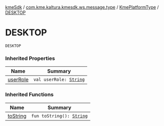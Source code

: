 [kmeSdk](../../index.md) / [com.kme.kaltura.kmesdk.ws.message.type](../index.md) / [KmePlatformType](index.md) / [DESKTOP](./-d-e-s-k-t-o-p.md)

# DESKTOP

`DESKTOP`

### Inherited Properties

| Name | Summary |
|---|---|
| [userRole](user-role.md) | `val userRole: `[`String`](https://kotlinlang.org/api/latest/jvm/stdlib/kotlin/-string/index.html) |

### Inherited Functions

| Name | Summary |
|---|---|
| [toString](to-string.md) | `fun toString(): `[`String`](https://kotlinlang.org/api/latest/jvm/stdlib/kotlin/-string/index.html) |
